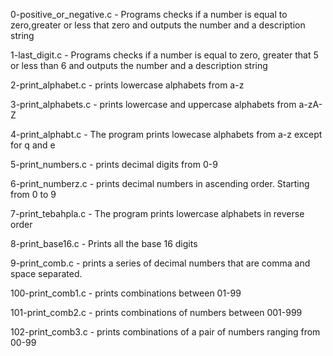0-positive_or_negative.c - Programs checks if a number is equal to zero,greater or less that zero and outputs the number and a description string

1-last_digit.c - Programs checks if a number is equal to zero, greater that 5  or less than 6 and outputs the number and a description string

2-print_alphabet.c - prints lowercase alphabets from a-z

3-print_alphabets.c - prints lowercase and uppercase alphabets from a-zA-Z

4-print_alphabt.c - The program prints lowecase alphabets from a-z except for q and e

5-print_numbers.c - prints decimal digits from 0-9

6-print_numberz.c - prints decimal numbers in ascending order. Starting from 0 to 9

7-print_tebahpla.c - The program prints lowercase alphabets in reverse order

8-print_base16.c - Prints all the base 16 digits

9-print_comb.c - prints a series of decimal numbers that are comma and space separated.

100-print_comb1.c - prints combinations between 01-99

101-print_comb2.c - prints combinations of numbers between 001-999

102-print_comb3.c - prints combinations of a pair of numbers ranging from 00-99
